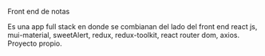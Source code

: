 Front end de notas

Es una app full stack en donde se combianan del lado del front end react js, mui-material, sweetAlert, redux, redux-toolkit, react router dom, axios. Proyecto propio.
